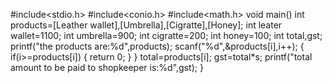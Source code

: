#include<stdio.h>
#include<conio.h>
#include<math.h>
void main()
int products=[Leather wallet],[Umbrella],[Cigratte],[Honey];
int leater wallet=1100;
int umbrella=900;
int cigratte=200;
int honey=100;
int total,gst;
printf("the products are:%d",products);
scanf("%d",&products[i],i++);
{
  if(i>=products[i])
  {
    return 0;
   }
}
total=products[i];
gst=total*s;
printf("total amount to be paid to shopkeeper is:%d",gst);
}
